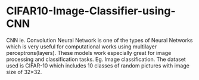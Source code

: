 # CIFAR10-Image-Classifier-using-CNN
CNN ie. Convolution Neural Network is one of the types of Neural Networks which is very useful for computational works using multilayer perceptrons(layers). These models work especially great for image processing and classification tasks. Eg. Image classification. The dataset used is CIFAR-10 which includes 10 classes of random pictures with image size of 32×32.

